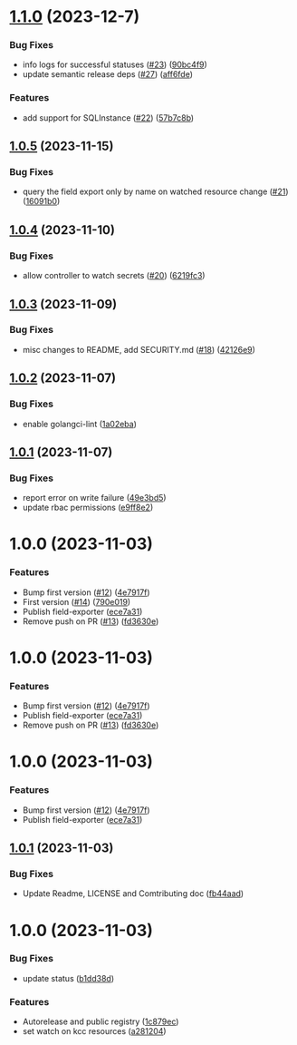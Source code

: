 # [1.1.0](https://github.com/deliveryhero/field-exporter/compare/v1.0.5...v1.1.0) (2023-12-7)


### Bug Fixes

* info logs for successful statuses  ([#23](https://github.com/deliveryhero/field-exporter/issues/23)) ([90bc4f9](https://github.com/deliveryhero/field-exporter/commit/90bc4f99adea40216932c946e1ce93e333f742f2))
* update semantic release deps ([#27](https://github.com/deliveryhero/field-exporter/issues/27)) ([aff6fde](https://github.com/deliveryhero/field-exporter/commit/aff6fde7cdbc1bcc47545a5d0eaa0f62d0b318bc))


### Features

* add support for SQLInstance ([#22](https://github.com/deliveryhero/field-exporter/issues/22)) ([57b7c8b](https://github.com/deliveryhero/field-exporter/commit/57b7c8b64497f307195666e4059d6c4e0cf904fa))

## [1.0.5](https://github.com/deliveryhero/field-exporter/compare/v1.0.4...v1.0.5) (2023-11-15)


### Bug Fixes

* query the field export only by name on watched resource change ([#21](https://github.com/deliveryhero/field-exporter/issues/21)) ([16091b0](https://github.com/deliveryhero/field-exporter/commit/16091b06d083b292ea0181ff0d36f524273fd405))

## [1.0.4](https://github.com/deliveryhero/field-exporter/compare/v1.0.3...v1.0.4) (2023-11-10)


### Bug Fixes

* allow controller to watch secrets ([#20](https://github.com/deliveryhero/field-exporter/issues/20)) ([6219fc3](https://github.com/deliveryhero/field-exporter/commit/6219fc36b8d3867ba191a83de8b6690f5b948f7f))

## [1.0.3](https://github.com/deliveryhero/field-exporter/compare/v1.0.2...v1.0.3) (2023-11-09)


### Bug Fixes

* misc changes to README, add SECURITY.md ([#18](https://github.com/deliveryhero/field-exporter/issues/18)) ([42126e9](https://github.com/deliveryhero/field-exporter/commit/42126e9efbb01e44376cdaf99e6a1e462dfd735a))

## [1.0.2](https://github.com/deliveryhero/field-exporter/compare/v1.0.1...v1.0.2) (2023-11-07)


### Bug Fixes

* enable golangci-lint ([1a02eba](https://github.com/deliveryhero/field-exporter/commit/1a02ebaac0d6a70b8d7d4f3c881d20e3c53c93de))

## [1.0.1](https://github.com/deliveryhero/field-exporter/compare/v1.0.0...v1.0.1) (2023-11-07)


### Bug Fixes

* report error on write failure ([49e3bd5](https://github.com/deliveryhero/field-exporter/commit/49e3bd5596701c8f7e775e0146d3dda0f1dc8475))
* update rbac permissions ([e9ff8e2](https://github.com/deliveryhero/field-exporter/commit/e9ff8e21d6627c2a007d9860b434ee0367f6975a))

# 1.0.0 (2023-11-03)


### Features

* Bump first version ([#12](https://github.com/deliveryhero/field-exporter/issues/12)) ([4e7917f](https://github.com/deliveryhero/field-exporter/commit/4e7917f1f7cb6f9e275c0c87b436bac48fbf1e58))
* First version ([#14](https://github.com/deliveryhero/field-exporter/issues/14)) ([790e019](https://github.com/deliveryhero/field-exporter/commit/790e019a6317fb05d4d4e2f8b39668bc43695c03))
* Publish field-exporter ([ece7a31](https://github.com/deliveryhero/field-exporter/commit/ece7a31e8179a22176ea0588e5e9d4de2c5abb26))
* Remove push on PR ([#13](https://github.com/deliveryhero/field-exporter/issues/13)) ([fd3630e](https://github.com/deliveryhero/field-exporter/commit/fd3630e6865f5cce9d57013da6a82576016bb824))

# 1.0.0 (2023-11-03)


### Features

* Bump first version ([#12](https://github.com/deliveryhero/field-exporter/issues/12)) ([4e7917f](https://github.com/deliveryhero/field-exporter/commit/4e7917f1f7cb6f9e275c0c87b436bac48fbf1e58))
* Publish field-exporter ([ece7a31](https://github.com/deliveryhero/field-exporter/commit/ece7a31e8179a22176ea0588e5e9d4de2c5abb26))
* Remove push on PR ([#13](https://github.com/deliveryhero/field-exporter/issues/13)) ([fd3630e](https://github.com/deliveryhero/field-exporter/commit/fd3630e6865f5cce9d57013da6a82576016bb824))

# 1.0.0 (2023-11-03)


### Features

* Bump first version ([#12](https://github.com/deliveryhero/field-exporter/issues/12)) ([4e7917f](https://github.com/deliveryhero/field-exporter/commit/4e7917f1f7cb6f9e275c0c87b436bac48fbf1e58))
* Publish field-exporter ([ece7a31](https://github.com/deliveryhero/field-exporter/commit/ece7a31e8179a22176ea0588e5e9d4de2c5abb26))

## [1.0.1](https://github.com/deliveryhero/field-exporter/compare/v1.0.0...v1.0.1) (2023-11-03)


### Bug Fixes

* Update Readme, LICENSE and Comtributing doc ([fb44aad](https://github.com/deliveryhero/field-exporter/commit/fb44aad02c909bc864480ec874e2901ecf4e9b88))

# 1.0.0 (2023-11-03)


### Bug Fixes

* update status ([b1dd38d](https://github.com/deliveryhero/field-exporter/commit/b1dd38d8b929b4b34fc53852c76186aeef80f10e))


### Features

* Autorelease and public registry ([1c879ec](https://github.com/deliveryhero/field-exporter/commit/1c879ecffb818351e7f4ed685eeeea72a80fbd18))
* set watch on kcc resources ([a281204](https://github.com/deliveryhero/field-exporter/commit/a2812040831dfbb1dd75f9d729ab76a57176de2c))

